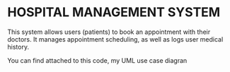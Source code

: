 # HOSPITAL MANAGEMENT SYSTEM
This system allows users (patients) to book an appointment with their doctors. It manages appointment scheduling, as well as logs user medical history.

You can find attached to this code, my UML use case diagran

